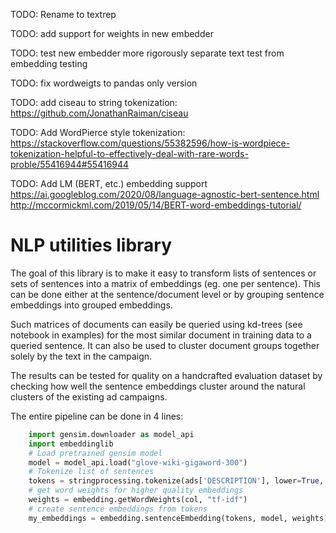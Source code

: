 TODO: Rename to textrep

TODO: add support for weights in new embedder

TODO: test new embedder more rigorously
      separate text test from embedding testing

TODO: fix wordweigts to pandas only version

TODO: add ciseau to string tokenization: https://github.com/JonathanRaiman/ciseau

TODO: Add WordPierce style tokenization: https://stackoverflow.com/questions/55382596/how-is-wordpiece-tokenization-helpful-to-effectively-deal-with-rare-words-proble/55416944#55416944

TODO: Add LM (BERT, etc.) embedding support
    https://ai.googleblog.com/2020/08/language-agnostic-bert-sentence.html
    http://mccormickml.com/2019/05/14/BERT-word-embeddings-tutorial/

# NLP utilities library

The goal of this library is to make it easy to transform lists of sentences or sets of sentences into a matrix of embeddings (eg. one per sentence). This can be done either at the sentence/document level or by grouping sentence embeddings into grouped embeddings.

Such matrices of documents can easily be queried using kd-trees (see notebook in examples) for the most similar document in training data to a queried sentence. It can also be used to cluster document groups together solely by the text in the campaign.

The results can be tested for quality on a handcrafted evaluation dataset by checking how well the sentence embeddings cluster around the natural clusters of the existing ad campaigns.

The entire pipeline can be done in 4 lines:
```python
    import gensim.downloader as model_api
    import embeddinglib
    # Load pretrained gensim model
    model = model_api.load("glove-wiki-gigaword-300")
    # Tokenize list of sentences 
    tokens = stringprocessing.tokenize(ads['DESCRIPTION'], lower=True, split=True)
    # get word weights for higher quality embeddings
    weights = embedding.getWordWeights(col, "tf-idf")
    # create sentence embeddings from tokens
    my_embeddings = embedding.sentenceEmbedding(tokens, model, weights)
```
